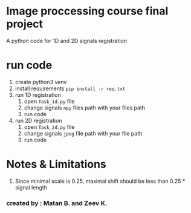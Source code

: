 # Image proccessing course final project
A python code for 1D and 2D signals registration

# run code
1. create python3 venv
2. install requirements `pip install -r req.txt`
3. run 1D registration
   1. open `Task_1d.py` file
   2. change signals `npy` files path with your files path
   3. run code
4. run 2D registration
   1. open `Task_2d.py` file
   2. change signals `jpeg` file path with your file path
   3. run code



# Notes & Limitations
1. Since minimal scale is 0.25, maximal shift should be less than 0.25 * signal length
### created by : Matan B. and Zeev K.